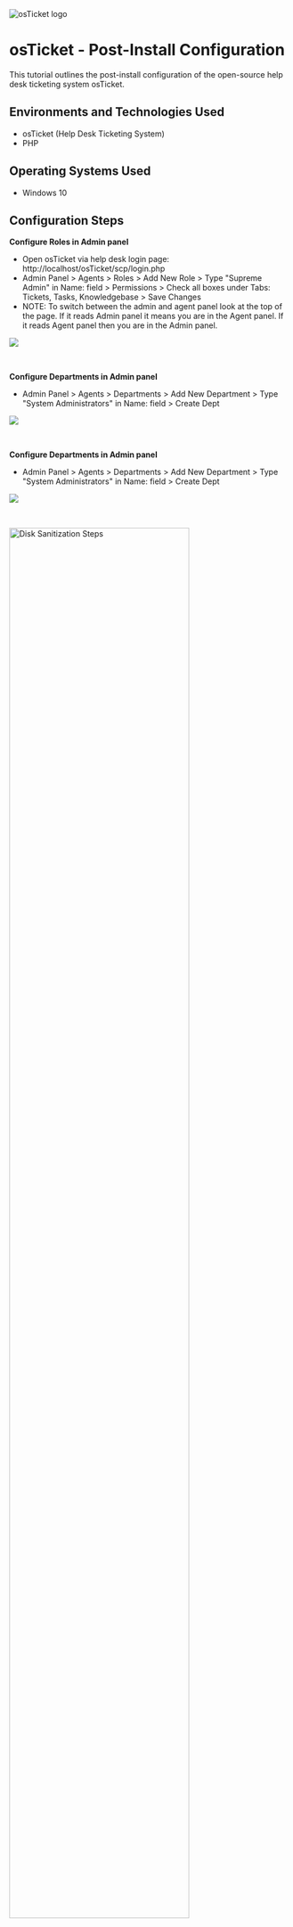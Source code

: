 <img src="https://i.imgur.com/Clzj7Xs.png" alt="osTicket logo"/>
</p>

<h1>osTicket - Post-Install Configuration</h1>
This tutorial outlines the post-install configuration of the open-source help desk ticketing system osTicket.<br />




<h2>Environments and Technologies Used</h2>

- osTicket (Help Desk Ticketing System)
- PHP

<h2>Operating Systems Used </h2>

- Windows 10</b>

<h2>Configuration Steps</h2>
<b>Configure Roles in Admin panel</b>

- Open osTicket via help desk login page: http://localhost/osTicket/scp/login.php
- Admin Panel > Agents > Roles > Add New Role > Type "Supreme Admin" in Name: field > Permissions > Check all boxes under Tabs: Tickets, Tasks, Knowledgebase > Save Changes
- NOTE: To switch between the admin and agent panel look at the top of the page. If it reads Admin panel it means you are in the Agent panel. If it reads Agent panel then you are in the Admin panel.
  
<p>
<img src="https://i.imgur.com/Y1d5VRy.gif"/>
</p>
<p>
</p>
<br />

<b>Configure Departments in Admin panel</b>

- Admin Panel > Agents > Departments > Add New Department > Type "System Administrators" in Name: field > Create Dept
  
<p>
<img src="https://i.imgur.com/qeLFdJG.gif"/>
</p>
<p>
</p>
<br />

<b>Configure Departments in Admin panel</b>

- Admin Panel > Agents > Departments > Add New Department > Type "System Administrators" in Name: field > Create Dept
  
<p>
<img src="https://i.imgur.com/qeLFdJG.gif"/>
</p>
<p>
</p>
<br />

<p>
<img src="https://i.imgur.com/DJmEXEB.png" height="80%" width="80%" alt="Disk Sanitization Steps"/>
</p>
<p>
Lorem ipsum dolor sit amet, consectetur adipiscing elit, sed do eiusmod tempor incididunt ut labore et dolore magna aliqua. Ut enim ad minim veniam, quis nostrud exercitation ullamco laboris nisi ut aliquip ex ea commodo consequat. Duis aute irure dolor in reprehenderit in voluptate velit esse cillum dolore eu fugiat nulla pariatur.
</p>
<br />
